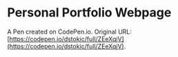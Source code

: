 # Personal Portfolio Webpage

A Pen created on CodePen.io. Original URL: [https://codepen.io/dstokic/full/ZEeXqjV](https://codepen.io/dstokic/full/ZEeXqjV).


